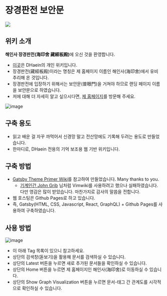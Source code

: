 # 장경판전 보안문
<img src="https://user-images.githubusercontent.com/61646760/162683248-28dd93c5-e9d3-4922-859e-ff8b2b0d5633.jpg" style="margin-left: auto; margin-right: auto; display: block;" />

## 위키 소개
<strong>해인사 장경판전(海印舍 藏經板殿)</strong>에 오신 것을 환영합니다.

- [이곳](https://wiki.haein.info/)은 DHaein의 개인 위키입니다.
- 장경판전(藏經板殿)이라는 명칭은 제 홈페이지 이름인 해인사(海印舍)에서 유비 추리해 온 것입니다.
- 장경판전에 입장하기 위해서는 보안문(普眼門)을 거쳐야 하므로 랜딩 페이지 이름을 보안문으로 하였습니다.
- 저에 대해 더 자세히 알고 싶으시다면, [제 홈페이지](https://haein.info)를 방문해 주세요.

![image](https://user-images.githubusercontent.com/61646760/162568690-6e9aab55-bbce-4985-be86-e4f4c84f8e79.png)

## 구축 용도
- 읽고 배운 걸 자꾸 까먹어서 신경망 말고 전산망에도 기록해 두려는 용도로 만들었습니다.
- 한마디로, DHaein 전용의 기억 보조용 웹 기반 위키입니다.

## 구축 방법
- [Gatsby Theme Primer Wiki](https://github.com/theowenyoung/gatsby-theme-primer-wiki)를 참고하여 만들었습니다. Many thanks to you.
  - [기계인간 John Grib](https://johngrib.github.io/) 님처럼 Vimwiki를 사용하려고 했으나 실패하였습니다. 다만 영감은 많이 받았습니다. 마찬가지로 감사의 말씀을 전합니다.
- 웹 호스팅은 Github Pages로 하고 있습니다.
- 즉, Gatsby(HTML, CSS, Javascript, React, GraphQL) + Github Pages를 사용하여 구축하였습니다.

## 사용 방법
![image](https://user-images.githubusercontent.com/61646760/162568735-e26e6e45-92ad-457e-9983-18a567624b0b.png)
- 이 아래 Tag 목록이 있으니 참고하세요.
- 상단의 검색창(돋보기)을 활용해 문서를 검색하실 수 있습니다.
- 상단의 Latest 버튼을 누르면 새로 추가된 문서들을 확인하실 수 있습니다.
- 상단의 Home 버튼을 누르면 제 홈페이지인 해인사(海印舍)로 이동하실 수 있습니다.
- 상단의 Show Graph Visualization 버튼을 누르면 문서-태그 간 관계도를 시각적으로 확인하실 수 있습니다.